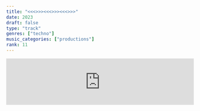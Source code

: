 ```yaml
---
title: "<<<>>><<<>>><<<>>>"
date: 2023
draft: false
type: "track"
genres: ["techno"]
music_categories: ["productions"]
rank: 11
---
```

<iframe width="100%" height="125" scrolling="no" frameborder="no" allow="autoplay" src="https://w.soundcloud.com/player/?url=https%3A//api.soundcloud.com/tracks/1356136564&color=%23ff5500&auto_play=false&hide_related=true&show_comments=false&show_user=true&show_reposts=false&show_teaser=true"></iframe>